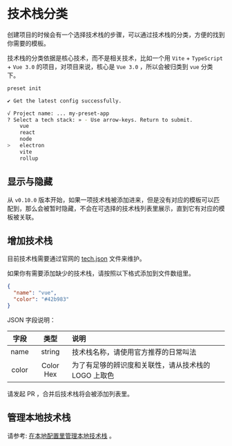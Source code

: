 # 技术栈分类

创建项目的时候会有一个选择技术栈的步骤，可以通过技术栈的分类，方便的找到你需要的模板。

技术栈的分类依据是核心技术，而不是相关技术，比如一个用 `Vite` + `TypeScript` + `Vue 3.0` 的项目，对项目来说，核心是 `Vue 3.0` ，所以会被归类到 `vue` 分类下。

```bash
preset init

✔ Get the latest config successfully.

√ Project name: ... my-preset-app
? Select a tech stack: » - Use arrow-keys. Return to submit.
    vue
    react
    node
>   electron
    vite
    rollup
```

## 显示与隐藏

从 `v0.10.0` 版本开始，如果一项技术栈被添加进来，但是没有对应的模板可以匹配到，那么会被暂时隐藏，不会在可选择的技术栈列表里展示，直到它有对应的模板被关联。

## 增加技术栈

目前技术栈需要通过官网的 [tech.json](https://github.com/awesome-starter/website/blob/main/src/public/config/tech.json) 文件来维护。

如果你有需要添加缺少的技术栈，请按照以下格式添加到文件数组里。

```json
{
  "name": "vue",
  "color": "#42b983"
}
```

JSON 字段说明：

| 字段  |   类型    | 说明                                                 |
| :---: | :-------: | :--------------------------------------------------- |
| name  |  string   | 技术栈名称，请使用官方推荐的日常叫法                 |
| color | Color Hex | 为了有足够的辨识度和关联性，请从技术栈的 LOGO 上取色 |

请发起 PR ，合并后技术栈将会被添加列表里。

## 管理本地技术栈

请参考: [在本地配置里管理本地技术栈](local-configuration.md#manage-local-technology-stacks) 。
